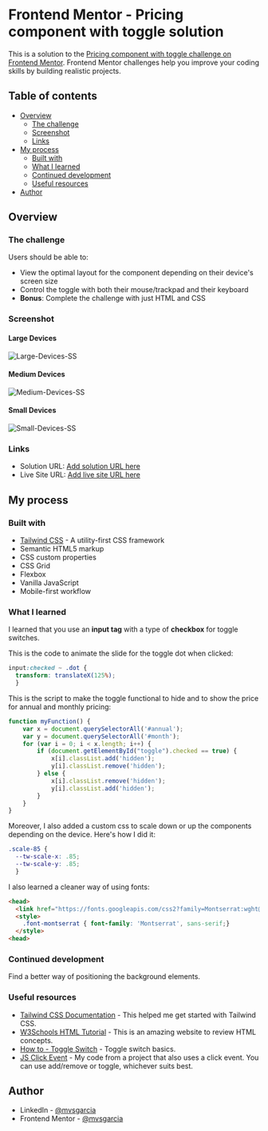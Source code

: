 # Frontend Mentor - Pricing component with toggle solution

This is a solution to the [Pricing component with toggle challenge on Frontend Mentor](https://www.frontendmentor.io/challenges/pricing-component-with-toggle-8vPwRMIC). Frontend Mentor challenges help you improve your coding skills by building realistic projects. 

## Table of contents

- [Overview](#overview)
  - [The challenge](#the-challenge)
  - [Screenshot](#screenshot)
  - [Links](#links)
- [My process](#my-process)
  - [Built with](#built-with)
  - [What I learned](#what-i-learned)
  - [Continued development](#continued-development)
  - [Useful resources](#useful-resources)
- [Author](#author)

## Overview

### The challenge

Users should be able to:

- View the optimal layout for the component depending on their device's screen size
- Control the toggle with both their mouse/trackpad and their keyboard
- **Bonus**: Complete the challenge with just HTML and CSS

### Screenshot

#### Large Devices
![Large-Devices-SS](./lg-ss.png)

#### Medium Devices
![Medium-Devices-SS](./md-ss.png)

#### Small Devices
![Small-Devices-SS](./sm-ss.png)

### Links

- Solution URL: [Add solution URL here](https://your-solution-url.com)
- Live Site URL: [Add live site URL here](https://your-live-site-url.com)

## My process

### Built with

- [Tailwind CSS](https://tailwindcss.com/) - A utility-first CSS framework 
- Semantic HTML5 markup
- CSS custom properties
- CSS Grid
- Flexbox
- Vanilla JavaScript
- Mobile-first workflow


### What I learned

I learned that you use an **input tag** with a type of **checkbox** for toggle switches.

This is the code to animate the slide for the toggle dot when clicked:

```css
input:checked ~ .dot {
  transform: translateX(125%);
  }
```

This is the script to make the toggle functional to hide and to show the price for annual and monthly pricing:

```js
function myFunction() {
    var x = document.querySelectorAll('#annual');
    var y = document.querySelectorAll('#month');
    for (var i = 0; i < x.length; i++) {
        if (document.getElementById("toggle").checked == true) {
            x[i].classList.add('hidden');
            y[i].classList.remove('hidden');
        } else {
            x[i].classList.remove('hidden');
            y[i].classList.add('hidden');
        }
    }
}
```

Moreover, I also added a custom css to scale down or up the components depending on the device. Here's how I did it:

```css
.scale-85 {
  --tw-scale-x: .85;
  --tw-scale-y: .85;
  }
```

I also learned a cleaner way of using fonts:

```html
<head>
  <link href="https://fonts.googleapis.com/css2?family=Montserrat:wght@700&display=swap" rel="stylesheet">
  <style>
    .font-montserrat { font-family: 'Montserrat', sans-serif;}
  </style>
<head>
```

### Continued development

Find a better way of positioning the background elements.


### Useful resources

- [Tailwind CSS Documentation](https://tailwindcss.com/docs) - This helped me get started with Tailwind CSS.
- [W3Schools HTML Tutorial](https://www.w3schools.com/html/) - This is an amazing website to review HTML concepts.
- [How to - Toggle Switch](https://www.w3schools.com/howto/howto_css_switch.asp) - Toggle switch basics.
- [JS Click Event](https://github.com/mvsgarcia/Responsive-Tailwind-CSS-Practice/blob/main/index.js) - My code from a project that also uses a click event. You can use add/remove or toggle, whichever suits best.

## Author

- LinkedIn - [@mvsgarcia](https://www.linkedin.com/in/mvsgarcia/)
- Frontend Mentor - [@mvsgarcia](https://www.frontendmentor.io/profile/mvsgarcia)
